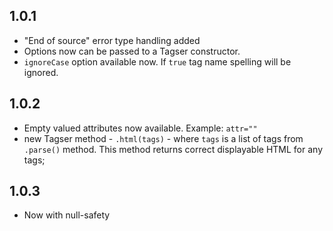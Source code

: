 ## 1.0.1

- "End of source" error type handling added
- Options now can be passed to a Tagser constructor.
- `ignoreCase` option available now. If `true` tag name spelling will be ignored.

## 1.0.2

- Empty valued attributes now available. Example: ` attr="" `
- new Tagser method - `.html(tags)` - where `tags` is a list of tags from `.parse()` method. This method returns correct displayable HTML for any tags;

## 1.0.3

- Now with null-safety